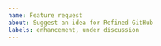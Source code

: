 ```yaml
---
name: Feature request
about: Suggest an idea for Refined GitHub
labels: enhancement, under discussion
---
```


<!--

1. Make sure your requested feature makes sense for Refined GitHub:
   https://github.com/sindresorhus/refined-github/issues/2960

2. Include a full URL where the feature should appear.

-->
